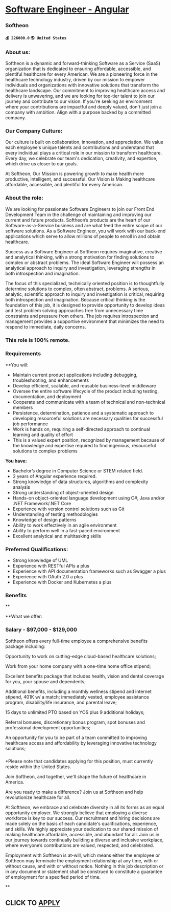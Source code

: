 # [Software Engineer - Angular](https://www.remotewlb.com/apply/software-engineer-angular-59691)  
### Softheon  
#### `💰 226000.0` `🌎 United States`  

### About us:

Softheon is a dynamic and forward-thinking Software as a Service (SaaS) organization that is dedicated to ensuring affordable, accessible, and plentiful healthcare for every American. We are a pioneering force in the healthcare technology industry, driven by our mission to empower individuals and organizations with innovative solutions that transform the healthcare landscape. Our commitment to improving healthcare access and delivery is unwavering, and we are looking for top-tier talent to join our journey and contribute to our vision. If you're seeking an environment where your contributions are impactful and deeply valued, don't just join a company with ambition. Align with a purpose backed by a committed company.

### Our Company Culture:

Our culture is built on collaboration, innovation, and appreciation. We value each employee's unique talents and contributions and understand that every individual plays a critical role in our mission to transform healthcare. Every day, we celebrate our team's dedication, creativity, and expertise, which drive us closer to our goals.

At Softheon, Our Mission is powering growth to make health more productive, intelligent, and successful. Our Vision is Making healthcare affordable, accessible, and plentiful for every American.

### About the role:

We are looking for passionate Software Engineers to join our Front End Development Team in the challenge of maintaining and improving our current and future products. Softheon’s products are the heart of our Software-as-a-Service business and are what feed the entire scope of our software solutions. As a Software Engineer, you will work with our back-end applications which serve to allow millions of people to enroll in and obtain healthcare.

Success as a Software Engineer at Softheon requires imaginative, creative and analytical thinking, with a strong motivation for finding solutions to complex or abstract problems. The ideal Software Engineer will possess an analytical approach to inquiry and investigation, leveraging strengths in both introspection and imagination.

The focus of this specialized, technically oriented position is to thoughtfully determine solutions to complex, often abstract, problems. A serious, analytic, scientific approach to inquiry and investigation is critical, requiring both introspection and imagination. Because critical thinking is the foundation of this job, it is designed to provide opportunity to develop ideas and test problem solving approaches free from unnecessary time constraints and pressure from others. The job requires introspection and management provides a supportive environment that minimizes the need to respond to immediate, daily concerns.

### This role is 100% remote.

### Requirements

 **You will:

  * Maintain current product applications including debugging, troubleshooting, and enhancements
  * Develop efficient, scalable, and reusable business-level middleware
  * Oversee the entire software lifecycle of the product including testing, documentation, and deployment
  * Cooperate and communicate with a team of technical and non-technical members
  * Persistence, determination, patience and a systematic approach to developing resourceful solutions are necessary qualities for successful job performance
  * Work is hands on, requiring a self-directed approach to continual learning and quality of effort
  * This is a valued expert position, recognized by management because of the knowledge and expertise required to find ingenious, resourceful solutions to complex problems

 **You have:**

  * Bachelor’s degree in Computer Science or STEM related field.
  * 2 years of Angular experience required.
  * Strong knowledge of data structures, algorithms and complexity analysis
  * Strong understanding of object-oriented design
  * Hands-on object-oriented language development using C#, Java and/or .NET Framework/.NET Core
  * Experience with version control solutions such as Git
  * Understanding of testing methodologies
  * Knowledge of design patterns
  * Ability to work effectively in an agile environment
  * Ability to perform well in a fast-paced environment
  * Excellent analytical and multitasking skills

### Preferred Qualifications:

  * Strong knowledge of UML
  * Experience with RESTful APIs a plus
  * Experience with API documentation frameworks such as Swagger a plus
  * Experience with OAuth 2.0 a plus
  * Experience with Docker and Kubernetes a plus

### Benefits

**

 **What we offer:

### Salary - $97,000 - $129,000

Softheon offers every full-time employee a comprehensive benefits package including:

Opportunity to work on cutting-edge cloud-based healthcare solutions;

Work from your home company with a one-time home office stipend;

Excellent benefits package that includes health, vision and dental coverage for you, your spouse and dependents;

Additional benefits, including a monthly wellness stipend and internet stipend, 401K w/ a match; immediately vested, employee assistance program, disability/life insurance, and parental leave;

15 days to unlimited PTO based on YOS plus 9 additional holidays;

Referral bonuses, discretionary bonus program, spot bonuses and professional development opportunities;

An opportunity for you to be part of a team committed to improving healthcare access and affordability by leveraging innovative technology solutions;

###

*Please note that candidates applying for this position, must currently reside within the United States. 

Join Softheon, and together, we'll shape the future of healthcare in America.

Are you ready to make a difference? Join us at Softheon and help revolutionize healthcare for all.

At Softheon, we embrace and celebrate diversity in all its forms as an equal opportunity employer. We strongly believe that employing a diverse workforce is key to our success. Our recruitment and hiring decisions are made solely on the basis of each candidate's qualifications, experience, and skills. We highly appreciate your dedication to our shared mission of making healthcare affordable, accessible, and abundant for all. Join us in our journey towards continually building a diverse and inclusive workplace, where everyone’s contributions are valued, respected, and celebrated.

Employment with Softheon is at-will, which means either the employee or Softheon may terminate the employment relationship at any time, with or without cause, and with or without notice. Nothing in this job description or in any document or statement shall be construed to constitute a guarantee of employment for a specified period of time.

**

  
## CLICK TO [APPLY](https://www.remotewlb.com/apply/software-engineer-angular-59691)

